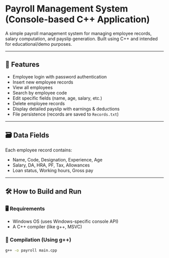 # Payroll Management System (Console-based C++ Application)

A simple payroll management system for managing employee records, salary computation, and payslip generation. Built using C++ and intended for educational/demo purposes.

---

## 🔧 Features

- Employee login with password authentication
- Insert new employee records
- View all employees
- Search by employee code
- Edit specific fields (name, age, salary, etc.)
- Delete employee records
- Display detailed payslip with earnings & deductions
- File persistence (records are saved to `Records.txt`)

---

## 🗃 Data Fields

Each employee record contains:
- Name, Code, Designation, Experience, Age
- Salary, DA, HRA, PF, Tax, Allowances
- Loan status, Working hours, Gross pay

---

## 🛠 How to Build and Run

### 🖥 Requirements
- Windows OS (uses Windows-specific console API)
- A C++ compiler (like g++, MSVC)

### 🔄 Compilation (Using g++)
```bash
g++ -o payroll main.cpp
